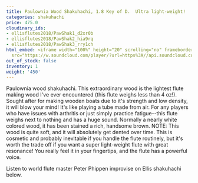 ```yaml
---
title: Paulownia Wood Shakuhachi, 1.8 Key of D.  Ultra light-weight!
categories: shakuhachi
price: 475.0
cloudinary_ids:
- ellisflutes2018/PawShak1_d2xr0b
- ellisflutes2018/PawShak2_hia9rq
- ellisflutes2018/PawShak3_rry1ch
html_embed: <iframe width="100%" height="20" scrolling="no" frameborder="no" allow="autoplay"
  src="https://w.soundcloud.com/player/?url=https%3A//api.soundcloud.com/tracks/192693525&color=%23ff5500&inverse=false&auto_play=false&show_user=true"></iframe>
out_of_stock: false
inventory: 1
weight: '450'
---
```


Paulownia wood shakuhachi.  This extraordinary wood is the lightest flute making wood I've ever encountered (this flute weighs less than 4 oz!).  Sought after for making wooden boats due to it's strength and low density, it will blow your mind!  It's like playing a tube made from air.  For any players who have issues with arthritis or just simply practice fatigue--this flute weighs next to nothing and has a huge sound.  Normally a nearly white colored wood, it has been stained a rich, handsome brown.  NOTE:  This wood is quite soft, and it will absolutely get dented over time.  This is cosmetic and probably inevitable if you handle the flute routinely, but it's worth the trade off if you want a super light-weight flute with great resonance!  You really feel it in your fingertips, and the flute has a powerful voice.

Listen to world flute master Peter Phippen improvise on Ellis shakuhachi below.